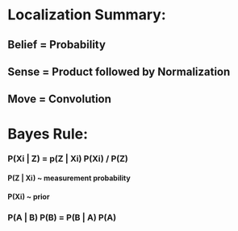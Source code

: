 # Localization Summary:
##  Belief = Probability
##  Sense = Product followed by Normalization
##  Move = Convolution
#
# Bayes Rule:
### P(Xi | Z) = p(Z | Xi) P(Xi) / P(Z)
####  P(Z | Xi) ~ measurement probability
####  P(Xi) ~ prior
###
### P(A | B) P(B) = P(B | A) P(A)
